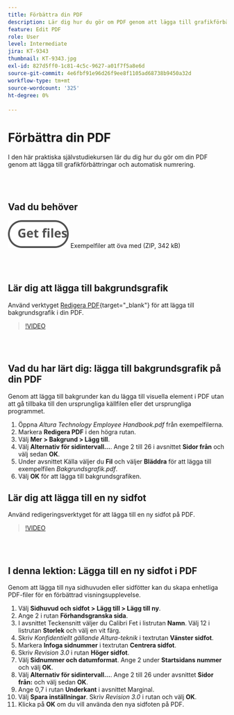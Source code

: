 ```yaml
---
title: Förbättra din PDF
description: Lär dig hur du gör om PDF genom att lägga till grafikförbättringar och automatisk numrering
feature: Edit PDF
role: User
level: Intermediate
jira: KT-9343
thumbnail: KT-9343.jpg
exl-id: 827d5ff0-1c81-4c5c-9627-a01f7f5a8e6d
source-git-commit: 4e6fbf91e96d26f9ee8f1105ad68738b9450a32d
workflow-type: tm+mt
source-wordcount: '325'
ht-degree: 0%

---
```


# Förbättra din PDF

I den här praktiska självstudiekursen lär du dig hur du gör om din PDF genom att lägga till grafikförbättringar och automatisk numrering.

<br> 

## Vad du behöver

[![Hämta filer](../assets/Getfiles.svg)](../assets/Enhance.zip)
Exempelfiler att öva med (ZIP, 342 kB)

<br> 

## Lär dig att lägga till bakgrundsgrafik

Använd verktyget [Redigera PDF](https://www.adobe.com/se/acrobat/online/pdf-editor.html){target="_blank"} för att lägga till bakgrundsgrafik i din PDF.

>[!VIDEO](https://video.tv.adobe.com/v/338746?hidetitle=true)

<br> 

## Vad du har lärt dig: lägga till bakgrundsgrafik på din PDF

Genom att lägga till bakgrunder kan du lägga till visuella element i PDF utan att gå tillbaka till den ursprungliga källfilen eller det ursprungliga programmet.

1. Öppna *Altura Technology Employee Handbook.pdf* från exempelfilerna.
1. Markera **Redigera PDF** i den högra rutan.
1. Välj **Mer > Bakgrund > Lägg till**.
1. Välj **Alternativ för sidintervall...**.
Ange 2 till 26 i avsnittet **Sidor från** och välj sedan **OK**.
1. Under avsnittet Källa väljer du **Fil** och väljer **Bläddra** för att lägga till exempelfilen *Bakgrundsgrafik.pdf*.
1. Välj **OK** för att lägga till bakgrundsgrafiken.

## Lär dig att lägga till en ny sidfot

Använd redigeringsverktyget för att lägga till en ny sidfot på PDF.

>[!VIDEO](https://video.tv.adobe.com/v/338745?hidetitle=true)

<br> 

## I denna lektion: Lägga till en ny sidfot i PDF

Genom att lägga till nya sidhuvuden eller sidfötter kan du skapa enhetliga PDF-filer för en förbättrad visningsupplevelse.

1. Välj **Sidhuvud och sidfot > Lägg till > Lägg till ny**.
1. Ange 2 i rutan **Förhandsgranska sida**.
1. I avsnittet Teckensnitt väljer du Calibri Fet i listrutan **Namn**.
Välj 12 i listrutan **Storlek** och välj en vit färg.
1. Skriv *Konfidentiellt gällande Altura-teknik* i textrutan **Vänster sidfot**.
1. Markera **Infoga sidnummer** i textrutan **Centrera sidfot**.
1. Skriv *Revision 3.0* i rutan **Höger sidfot**.
1. Välj **Sidnummer och datumformat**.
Ange 2 under **Startsidans nummer** och välj **OK**.
1. Välj **Alternativ för sidintervall...**.
Ange 2 till 26 under avsnittet **Sidor från:** och välj sedan **OK**.
1. Ange 0,7 i rutan **Underkant** i avsnittet Marginal.
1. Välj **Spara inställningar**.
Skriv *Revision 3.0* i rutan och välj **OK**.
1. Klicka på **OK** om du vill använda den nya sidfoten på PDF.
